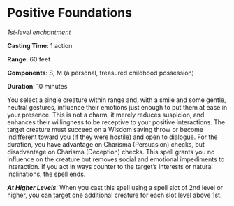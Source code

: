 # Positive Foundations
*1st-level enchantment*

**Casting Time**: 1 action

**Range**: 60 feet

**Components**: S, M (a personal, treasured childhood possession)

**Duration**: 10 minutes

You select a single creature within range and, with a smile and some gentle, neutral gestures, influence their emotions just enough to  put them at ease in your presence. This is not a charm, it merely reduces suspicion, and enhances their willingness to be receptive to your positive interactions. The target creature must succeed on a Wisdom saving throw or become indifferent toward you (if they were hostile) and open to dialogue. For the duration, you have advantage on Charisma (Persuasion) checks, but disadvantage on Charisma (Deception) checks. This spell grants you no influence on the creature but removes social and emotional impediments to interaction. If you act in ways counter to the target’s interests or natural inclinations, the spell ends.

***At Higher Levels***. When you cast this spell using a spell slot of 2nd level or higher, you can target one additional creature for each slot level above 1st.
